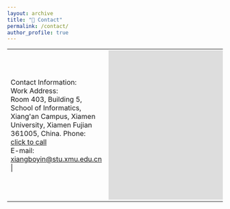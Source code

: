 ```yaml
---
layout: archive
title: "👀 Contact"
permalink: /contact/
author_profile: true
---
```

<style>
table.no-horizontal-lines {
    border-collapse: collapse;
}
table.no-horizontal-lines td, 
table.no-horizontal-lines th {
    border: none;
}
</style>

<table class="no-horizontal-lines" style="margin-left: auto; margin-right: auto;">
	<tr>
		<td>
			Contact Information: <br> 
			Work Address: <br>     
			Room 403, Building 5, School of Informatics, Xiang'an Campus, Xiamen University, Xiamen Fujian 361005, China.   
			Phone: 
			<a href="tel:+1-6015648240" class="no-underline">click to call</a> <br>   
			E-mail:   
			<a href="mailto:xiangboyin@stu.xmu.edu.cn" class="no-underline">xiangboyin@stu.xmu.edu.cn</a> | 
		</td>
		<td>
			<iframe width="4250" height="350" src="https://www.openstreetmap.org/export/embed.html?bbox=118.2916831970215%2C24.602581989987005%2C118.31723928451538%2C24.61811073760338&amp;layer=mapnik" style="border: 0"></iframe>
		</td>
	</tr>
</table>
